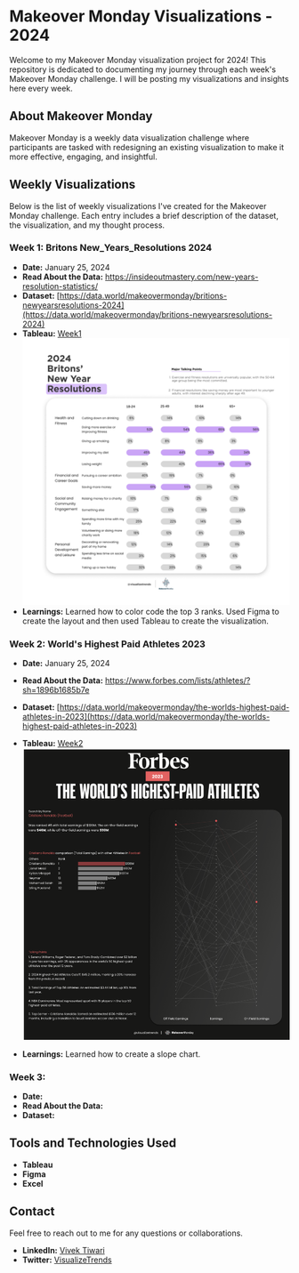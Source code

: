# Makeover Monday Visualizations - 2024

Welcome to my Makeover Monday visualization project for 2024! This repository is dedicated to documenting my journey through each week's Makeover Monday challenge. I will be posting my visualizations and insights here every week.

## About Makeover Monday
Makeover Monday is a weekly data visualization challenge where participants are tasked with redesigning an existing visualization to make it more effective, engaging, and insightful.

## Weekly Visualizations
Below is the list of weekly visualizations I've created for the Makeover Monday challenge. Each entry includes a brief description of the dataset, the visualization, and my thought process.

### Week 1: Britons New_Years_Resolutions 2024

- **Date:** January 25, 2024
- **Read About the Data:** https://insideoutmastery.com/new-years-resolution-statistics/
- **Dataset:** [https://data.world/makeovermonday/britions-newyearsresolutions-2024](https://data.world/makeovermonday/britions-newyearsresolutions-2024)
- **Tableau:** [Week1](https://public.tableau.com/app/profile/visualizetrends/viz/BritonsNewYearResolutions_17059511843240/2024BritonsNYResolutions)
  ![**Visualization:**](https://github.com/probablyvivek/Tableau/blob/main/MOM2024/Week1%20-%20NY%20Resolutions.png?raw=true)
- **Learnings:**
 Learned how to color code the top 3 ranks. Used Figma to create the layout and then used Tableau to create the visualization.

### Week 2: World's Highest Paid Athletes 2023

- **Date:** January 25, 2024
- **Read About the Data:** https://www.forbes.com/lists/athletes/?sh=1896b1685b7e
- **Dataset:** [https://data.world/makeovermonday/the-worlds-highest-paid-athletes-in-2023](https://data.world/makeovermonday/the-worlds-highest-paid-athletes-in-2023)
- **Tableau:** [Week2](https://public.tableau.com/app/profile/visualizetrends/viz/WorldsHighestPaidAthletesForbes2023/Forbes2023)
![**Visualization:**](https://github.com/probablyvivek/Tableau/blob/main/MOM2024/Week%202%20-%20Forbes%202023.png?raw=true)

- **Learnings:**
 Learned how to create a slope chart. 


### Week 3:

- **Date:** 
- **Read About the Data:**
- **Dataset:** 



## Tools and Technologies Used
- **Tableau** 
-  **Figma**
-  **Excel**

## Contact
Feel free to reach out to me for any questions or collaborations.

- **LinkedIn:** [Vivek Tiwari](https://www.linkedin.com/in/vivektiwari13/)
- **Twitter:** [VisualizeTrends](https://twitter.com/VisualizeTrends)


